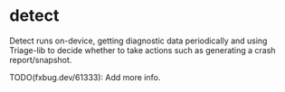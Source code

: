 # detect

Detect runs on-device, getting diagnostic data periodically and using Triage-lib
to decide whether to take actions such as generating a crash report/snapshot.

TODO(fxbug.dev/61333): Add more info.
